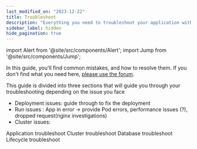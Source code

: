 ```yaml
---
last_modified_on: "2023-12-22"
title: Troubleshoot
description: "Everything you need to troubleshoot your application with Qovery"
sidebar_label: hidden
hide_pagination: true
---
```


import Alert from '@site/src/components/Alert';
import Jump from '@site/src/components/Jump';

<Alert type="info">

In this guide, you'll find common mistakes, and how to resolve them. If you don't find what you need here, [please use the forum](https://discuss.qovery.com/).

</Alert>



This guide is divided into three sections that will guide you through your troubleshooting depending on the issue you face


- Deployment issues: guide through to fix the deployment 
- Run issues : App in error -> provide Pod errors, performance issues (?), dropped request(nginx investigations)
- Cluster issues: 

<Jump to="/docs/using-qovery/troubleshoot/application-troubleshoot/">Application troubleshoot</Jump>
<Jump to="/docs/using-qovery/troubleshoot/cluster-troubleshoot/">Cluster troubleshoot</Jump>
<Jump to="/docs/using-qovery/troubleshoot/database-troubleshoot/">Database troubleshoot</Jump>
<Jump to="/docs/using-qovery/troubleshoot/lifecycle-troubleshoot/">Lifecycle troubleshoot</Jump>



